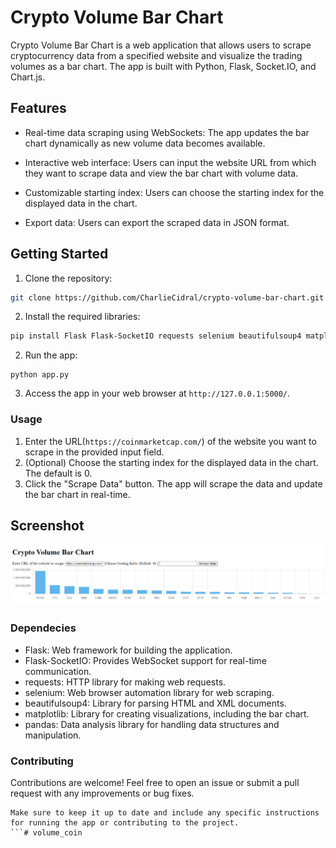# Crypto Volume Bar Chart

Crypto Volume Bar Chart is a web application that allows users to scrape cryptocurrency data from a specified website and visualize the trading volumes as a bar chart. The app is built with Python, Flask, Socket.IO, and Chart.js.

## Features

- Real-time data scraping using WebSockets: The app updates the bar chart dynamically as new volume data becomes available.

- Interactive web interface: Users can input the website URL from which they want to scrape data and view the bar chart with volume data.

- Customizable starting index: Users can choose the starting index for the displayed data in the chart.

- Export data: Users can export the scraped data in JSON format.

## Getting Started

1. Clone the repository:

```bash
git clone https://github.com/CharlieCidral/crypto-volume-bar-chart.git
```

2. Install the required libraries:

```bash
pip install Flask Flask-SocketIO requests selenium beautifulsoup4 matplotlib pandas
```

2. Run the app:

```
python app.py
```

3. Access the app in your web browser at `http://127.0.0.1:5000/`.


### Usage

1. Enter the URL(`https://coinmarketcap.com/`) of the website you want to scrape in the provided input field.
2. (Optional) Choose the starting index for the displayed data in the chart. The default is 0.
3. Click the "Scrape Data" button. The app will scrape the data and update the bar chart in real-time.

## Screenshot

![Alt text](image.png)

### Dependecies

- Flask: Web framework for building the application.
- Flask-SocketIO: Provides WebSocket support for real-time communication.
- requests: HTTP library for making web requests.
- selenium: Web browser automation library for web scraping.
- beautifulsoup4: Library for parsing HTML and XML documents.
- matplotlib: Library for creating visualizations, including the bar chart.
- pandas: Data analysis library for handling data structures and manipulation.

### Contributing

Contributions are welcome! Feel free to open an issue or submit a pull request with any improvements or bug fixes.

```vbnet
Make sure to keep it up to date and include any specific instructions for running the app or contributing to the project.
```#   v o l u m e _ c o i n 
 
 